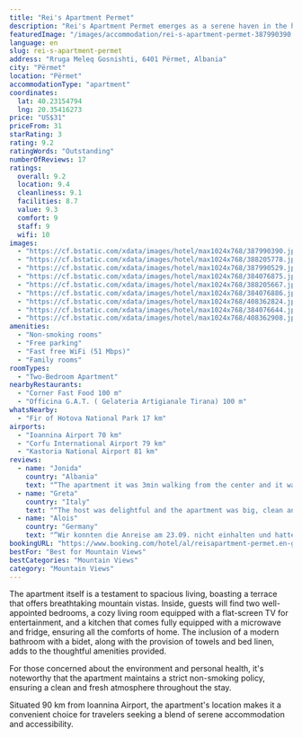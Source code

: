 ```yaml
---
title: "Rei's Apartment Permet"
description: "Rei's Apartment Permet emerges as a serene haven in the heart of Përmet, offering guests a unique blend of comfort and convenience with its air-conditioned spaces, complemented by complimentary WiFi."
featuredImage: "/images/accommodation/rei-s-apartment-permet-387990390.jpg"
language: en
slug: rei-s-apartment-permet
address: "Rruga Meleq Gosnishti, 6401 Përmet, Albania"
city: "Përmet"
location: "Përmet"
accommodationType: "apartment"
coordinates:
  lat: 40.23154794
  lng: 20.35416273
price: "US$31"
priceFrom: 31
starRating: 3
rating: 9.2
ratingWords: "Outstanding"
numberOfReviews: 17
ratings:
  overall: 9.2
  location: 9.4
  cleanliness: 9.1
  facilities: 8.7
  value: 9.3
  comfort: 9
  staff: 9
  wifi: 10
images:
  - "https://cf.bstatic.com/xdata/images/hotel/max1024x768/387990390.jpg?k=ad1d48bc64136d2bf0d3a39e89a620064b8b35fdb1ad333dbc97a9256ec7e4de&o=&hp=1"
  - "https://cf.bstatic.com/xdata/images/hotel/max1024x768/388205778.jpg?k=ddb06ea14bee9f692600b48db00bd4b07e47b8c07ee7a9a63ccc73ca39b23ad3&o=&hp=1"
  - "https://cf.bstatic.com/xdata/images/hotel/max1024x768/387990529.jpg?k=121b70b844b7b6ae3ea6a5b6c787b603cf677e954eaee57905039706a9871097&o=&hp=1"
  - "https://cf.bstatic.com/xdata/images/hotel/max1024x768/384076875.jpg?k=686f80b3b24c0452885f2c937a8ad7b15502b9339c2e12160f535a60c79c42f3&o=&hp=1"
  - "https://cf.bstatic.com/xdata/images/hotel/max1024x768/388205667.jpg?k=8d9d7b3f3c97aeb8c83ff54d0444ec13420883384c6ce3110dedd7130b5ad28f&o=&hp=1"
  - "https://cf.bstatic.com/xdata/images/hotel/max1024x768/384076886.jpg?k=15ddab7fb9d5a7d8d4667133bc38005428344cbdefbbbd87df9043b2bd252641&o=&hp=1"
  - "https://cf.bstatic.com/xdata/images/hotel/max1024x768/408362824.jpg?k=21bcfbc83d6666c93939830b40887f8d22641aeedd958b0e6845d82e57ebdd6a&o=&hp=1"
  - "https://cf.bstatic.com/xdata/images/hotel/max1024x768/384076644.jpg?k=89c71ee170ef159a1cb93b91f36628385ab4fd08075621edea39885717aba6e3&o=&hp=1"
  - "https://cf.bstatic.com/xdata/images/hotel/max1024x768/408362908.jpg?k=3c9e247c48c08b95437567bd917883e08eb1653ffbb2f15ac02377bbebd14275&o=&hp=1"
amenities:
  - "Non-smoking rooms"
  - "Free parking"
  - "Fast free WiFi (51 Mbps)"
  - "Family rooms"
roomTypes:
  - "Two-Bedroom Apartment"
nearbyRestaurants:
  - "Corner Fast Food 100 m"
  - "Officina G.A.T. ( Gelateria Artigianale Tirana) 100 m"
whatsNearby:
  - "Fir of Hotova National Park 17 km"
airports:
  - "Ioannina Airport 70 km"
  - "Corfu International Airport 79 km"
  - "Kastoria National Airport 81 km"
reviews:
  - name: "Jonida"
    country: "Albania"
    text: "“The apartment it was 3min walking from the center and it was enough large, quite and very clean.”"
  - name: "Greta"
    country: "Italy"
    text: "“The host was delightful and the apartment was big, clean and comfortable.”"
  - name: "Alois"
    country: "Germany"
    text: "“Wir konnten die Anreise am 23.09. nicht einhalten und hatte somit nur eine Übernachtung vom 24. auf 25. Der Vermieter hat von sich aus die erste Nacht nur zur Hälfte berechnet.”"
bookingURL: "https://www.booking.com/hotel/al/reisapartment-permet.en-gb.html?aid=8035640"
bestFor: "Best for Mountain Views"
bestCategories: "Mountain Views"
category: "Mountain Views"
---
```


The apartment itself is a testament to spacious living, boasting a terrace that offers breathtaking mountain vistas. Inside, guests will find two well-appointed bedrooms, a cozy living room equipped with a flat-screen TV for entertainment, and a kitchen that comes fully equipped with a microwave and fridge, ensuring all the comforts of home. The inclusion of a modern bathroom with a bidet, along with the provision of towels and bed linen, adds to the thoughtful amenities provided.

For those concerned about the environment and personal health, it's noteworthy that the apartment maintains a strict non-smoking policy, ensuring a clean and fresh atmosphere throughout the stay.

Situated 90 km from Ioannina Airport, the apartment's location makes it a convenient choice for travelers seeking a blend of serene accommodation and accessibility.